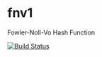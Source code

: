 # fnv1

Fowler-Noll-Vo Hash Function

[![Build Status](https://travis-ci.com/kei-g/fnv1.svg?branch=master)](https://travis-ci.com/github/kei-g/fnv1)
